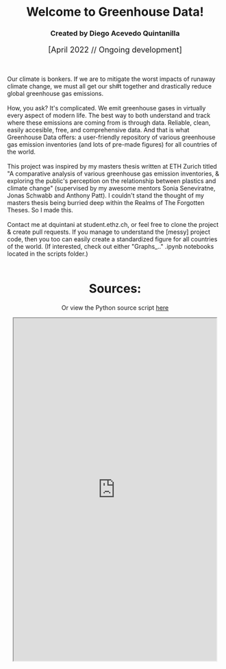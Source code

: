 <body>
<h1 align="center"> Welcome to Greenhouse Data! </h1>
<h3 align="center">
    Created by Diego Acevedo Quintanilla
</h3>
<p align="center" style="font-size: 18px">
    [April 2022 // Ongoing development]
</p>
<br>

<p align="left">
Our climate is bonkers. If we are to mitigate the worst 
impacts of runaway climate change, we must all get our sh#t together 
and drastically reduce global greenhouse gas emissions.
<br>
<br>
How, you ask? It's complicated. 
We emit greenhouse gases in virtually every aspect of modern life. 
The best way to both understand and track where these emissions are coming from 
is through data. Reliable, clean, easily accesible, free, and comprehensive data. 
And that is what Greenhouse Data offers: a user-friendly repository of 
various greenhouse gas emission inventories (and lots of pre-made figures) 
for all countries of the world.
<br>
<br>
This project was inspired by my masters thesis written at ETH Zurich titled "A comparative analysis of various greenhouse gas emission inventories, & exploring the public's perception on the relationship between plastics and climate change" (supervised by my awesome mentors Sonia Seneviratne, Jonas Schwabb and Anthony Patt). I couldn't stand the thought of my masters thesis being burried deep within the Realms of The Forgotten Theses. So I made this.
<br>
<br>
Contact me at dquintani at student.ethz.ch, or feel free to clone the project & create pull requests. If you manage to understand the [messy] project code, then you too can easily create a standardized figure for all countries of the world. (If interested, check out either "Graphs_.." .ipynb notebooks located in the scripts folder.)
<br>
<br>

<h1 align="center">
    Sources:
</h1>

<p align="center">Or view the Python source script <a href="https://nbviewer.org/github/dquintani/GreenhouseData/blob/master/scripts/Inventories_Main.ipynb">here</a>
</p>

<p align="center">
    <iframe 
        src="https://dquintani.github.io/GreenhouseData/pages/sources.html" width="94%" height="800px">
    </iframe>
</p>

